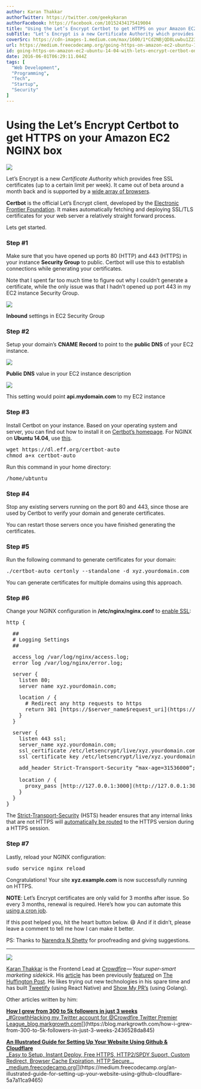```yaml
---
author: Karan Thakkar
authorTwitter: https://twitter.com/geekykaran
authorFacebook: https://facebook.com/10152434175419004
title: "Using the Let’s Encrypt Certbot to get HTTPS on your Amazon EC2 NGINX box"
subTitle: "Let’s Encrypt is a new Certificate Authority which provides free SSL certificates (up to a certain limit per week). It came out of beta a..."
coverSrc: https://cdn-images-1.medium.com/max/1600/1*Cd2NBjQD8Luwbu1Z23n5QQ.png
url: https://medium.freecodecamp.org/going-https-on-amazon-ec2-ubuntu-14-04-with-lets-encrypt-certbot-on-nginx-696770649e76
id: going-https-on-amazon-ec2-ubuntu-14-04-with-lets-encrypt-certbot-on-nginx-696770649e76
date: 2016-06-01T06:29:11.044Z
tags: [
  "Web Development",
  "Programming",
  "Tech",
  "Startup",
  "Security"
]
---
```

# Using the Let’s Encrypt Certbot to get HTTPS on your Amazon EC2 NGINX box



![](https://cdn-images-1.medium.com/max/1600/1*Cd2NBjQD8Luwbu1Z23n5QQ.png)



Let’s Encrypt is a new _Certificate Authority_ which provides free SSL certificates (up to a certain limit per week). It came out of beta around a month back and is supported by a [wide array of browsers](https://community.letsencrypt.org/t/which-browsers-and-operating-systems-support-lets-encrypt/4394).

**Certbot** is the official Let’s Encrypt client, developed by the [Electronic Frontier Foundation](https://www.eff.org/). It makes automatically fetching and deploying SSL/TLS certificates for your web server a relatively straight forward process.

Lets get started.

### **Step #1**

Make sure that you have opened up ports 80 (HTTP) and 443 (HTTPS) in your instance **Security Group** to public. Certbot will use this to establish connections while generating your certificates.

Note that I spent far too much time to figure out why I couldn’t generate a certificate, while the only issue was that I hadn’t opened up port 443 in my EC2 instance Security Group.







![](https://cdn-images-1.medium.com/max/2000/1*ROaISCVs948GnqucIVq0yA.jpeg)

**Inbound** settings in EC2 Security Group







### Step #2

Setup your domain’s **CNAME Record** to point to the **public DNS** of your EC2 instance.



![](https://cdn-images-1.medium.com/max/1600/1*iGL0zwt4IlbmOL-g-Cj92g.jpeg)

**Public DNS** value in your EC2 instance description









![](https://cdn-images-1.medium.com/max/2000/1*dt43NRoGHks1aOPs_ABVFQ.jpeg)

This setting would point **api.mydomain.com** to my EC2 instance







### Step #3

Install Certbot on your instance. Based on your operating system and server, you can find out how to install it on [Certbot’s homepage](https://certbot.eff.org). For NGINX on **Ubuntu 14.04**, use [this](https://certbot.eff.org/#ubuntutrusty-nginx).

<pre name="9892" id="9892" class="graf graf--pre graf-after--p">wget https://dl.eff.org/certbot-auto  
chmod a+x certbot-auto</pre>

Run this command in your home directory:

<pre name="e1fd" id="e1fd" class="graf graf--pre graf-after--p">/home/ubtuntu</pre>

### Step #4

Stop any existing servers running on the port 80 and 443, since those are used by Certbot to verify your domain and generate certificates.

You can restart those servers once you have finished generating the certificates.

### **Step #5**

Run the following command to generate certificates for your domain:

<pre name="05a8" id="05a8" class="graf graf--pre graf-after--p">./certbot-auto certonly --standalone -d xyz.yourdomain.com</pre>

You can generate certificates for multiple domains using this approach.

### **Step #6**

Change your NGINX configuration in **/etc/nginx/nginx.conf** to [enable SSL](http://nginx.org/en/docs/http/configuring_https_servers.html):

<pre name="86bc" id="86bc" class="graf graf--pre graf-after--p">http {</pre>

<pre name="8422" id="8422" class="graf graf--pre graf-after--pre">  ##  
  # Logging Settings  
  ##</pre>

<pre name="d3d8" id="d3d8" class="graf graf--pre graf-after--pre">  access_log /var/log/nginx/access.log;  
  error_log /var/log/nginx/error.log;</pre>

<pre name="dd18" id="dd18" class="graf graf--pre graf-after--pre">  server {  
    listen 80;  
    server_name xyz.yourdomain.com;</pre>

<pre name="c4c9" id="c4c9" class="graf graf--pre graf-after--pre">    location / {  
      # Redirect any http requests to https  
      return 301 [https://$server_name$request_uri](https://$server_name$request_uri);  
    }  
  }</pre>

<pre name="6336" id="6336" class="graf graf--pre graf-after--pre">  server {  
    listen 443 ssl;  
    server_name xyz.yourdomain.com;  
    ssl_certificate /etc/letsencrypt/live/xyz.yourdomain.com/fullchain.pem;  
    ssl_certificate_key /etc/letsencrypt/live/xyz.yourdomain.com/privkey.pem;</pre>

<pre name="b2cd" id="b2cd" class="graf graf--pre graf-after--pre">    add_header Strict-Transport-Security “max-age=31536000”;  

    location / {  
      proxy_pass [http://127.0.0.1:3000](http://127.0.0.1:3000);  
    }  
  }  
}</pre>

The [Strict-Transport-Security](https://developer.mozilla.org/en-US/docs/Web/Security/HTTP_strict_transport_security) (HSTS) header ensures that any internal links that are not HTTPS will [automatically be routed](https://loune.net/2016/01/https-with-lets-encrypt-ssl-and-nginx) to the HTTPS version during a HTTPS session.

### **Step #7**

Lastly, reload your NGINX configuration:

<pre name="e0b5" id="e0b5" class="graf graf--pre graf-after--p">sudo service nginx reload</pre>

Congratulations! Your site **xyz.example.com** is now successfully running on HTTPS.

**NOTE**: Let’s Encrypt certificates are only valid for 3 months after issue. So every 3 months, renewal is required. Here’s how you can automate this [using a cron job](https://loune.net/2016/01/https-with-lets-encrypt-ssl-and-nginx/).

If this post helped you, hit the heart button below. 😄 And if it didn’t, please leave a comment to tell me how I can make it better.

PS: Thanks to [Narendra N Shetty](https://medium.com/@narendrashetty) for proofreading and giving suggestions.











* * *









![](https://cdn-images-1.medium.com/max/1600/1*oGPZFffoVKrYMCafZ2VD_A.png)



[Karan Thakkar](https://twitter.com/geekykaran) is the Frontend Lead at [Crowdfire](https://medium.com/@Crowdfire) — _Your super-smart marketing sidekick_. His [article](https://bit.ly/hackingtwitter) has been previously [featured](https://bit.ly/geekyonhuffpo) on [The Huffington Post](https://medium.com/@HuffingtonPost). He likes trying out new technologies in his spare time and has built [Tweetify](https://karanjthakkar.com/projects/tweetify) (using React Native) and [Show My PR’s](https://showmyprs.com) (using Golang).

Other articles written by him:

[**How I grew from 300 to 5k followers in just 3 weeks**  
_#GrowthHacking my Twitter account for @Crowdfire Twitter Premier League_blog.markgrowth.com](https://blog.markgrowth.com/how-i-grew-from-300-to-5k-followers-in-just-3-weeks-2436528da845 "https://blog.markgrowth.com/how-i-grew-from-300-to-5k-followers-in-just-3-weeks-2436528da845")[](https://blog.markgrowth.com/how-i-grew-from-300-to-5k-followers-in-just-3-weeks-2436528da845)

[**An Illustrated Guide for Setting Up Your Website Using Github & Cloudflare**  
_Easy to Setup, Instant Deploy, Free HTTPS, HTTP2/SPDY Suport, Custom Redirect, Browser Cache Expiration, HTTP Secure…_medium.freecodecamp.org](https://medium.freecodecamp.org/an-illustrated-guide-for-setting-up-your-website-using-github-cloudflare-5a7a11ca9465 "https://medium.freecodecamp.org/an-illustrated-guide-for-setting-up-your-website-using-github-cloudflare-5a7a11ca9465")[](https://medium.freecodecamp.org/an-illustrated-guide-for-setting-up-your-website-using-github-cloudflare-5a7a11ca9465)








